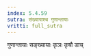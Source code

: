 ```yaml
---
index: 5.4.59
sutra: संख्यायाश्च गुणान्तायाः
vritti: full_sutra
---
```


गुणान्तायाः सङ्ख्यायाः कृञः कृषौ डाच्